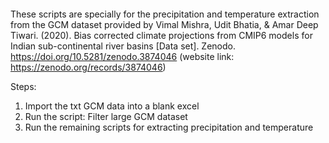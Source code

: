 ####

These scripts are specially for the precipitation and temperature extraction from the GCM dataset provided by Vimal Mishra, Udit Bhatia, & Amar Deep Tiwari. (2020). Bias corrected climate projections from CMIP6 models for Indian sub-continental river basins [Data set]. Zenodo. https://doi.org/10.5281/zenodo.3874046 (website link: https://zenodo.org/records/3874046)

Steps:
1) Import the txt GCM data into a blank excel
2) Run the script: Filter large GCM dataset
3) Run the remaining scripts for extracting precipitation and temperature
